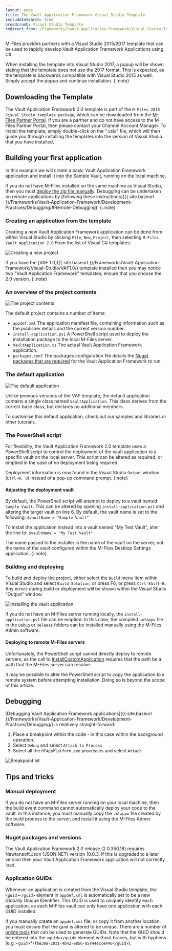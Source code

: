 ```yaml
---
layout: page
title: The Vault Application Framework Visual Studio Template
includeInSearch: true
breadcrumb: Visual Studio Template
redirect_from: /Frameworks/Vault-Application-Framework/Visual-Studio-Template/
---
```


M-Files provides partners with a Visual Studio 2015/2017 template that can be used to rapidly develop Vault Application Framework Applications using C#.

When installing the template into Visual Studio 2017, a popup will be shown stating that the template does not use the 2017 format.  This is expected, as the template is backwards compatible with Visual Studio 2015 as well.  Simply accept the popup and continue installation.
{:.note}

## Downloading the Template

The Vault Application Framework 2.0 template is part of the `M-Files 2018 Visual Studio template package`, which can be downloaded from the [M-Files Partner Portal](https://partners.cloudvault.m-files.com/Default.aspx?#CE7643CB-C9BB-4536-8187-707DB78EAF2A/object/D93538F9-B429-44DE-9840-553A67964438/latest).  If you are a partner and do not have access to the M-Files Partner Portal, then please contact your Channel Account Manager.  To install the template, simply double-click on the ".vsix" file, which will then guide you through installing the templates into the version of Visual Studio that you have installed.

## Building your first application

In this example we will create a basic Vault Application Framework application and install it into the Sample Vault, running on the local machine.

If you do not have M-Files installed on the same machine as Visual Studio, then you must [deploy the zip file manually](#manual-deployment).  Debugging can be undertaken on remote applications by [following these instructions]({{ site.baseurl }}/Frameworks/Vault-Application-Framework/Development-Practices/Debugging/#Remote-Debugging).
{:.note}

### Creating an application from the template

Creating a new Vault Application Framework application can be done from within Visual Studio by clicking `File`, `New`, `Project`, then selecting `M-Files Vault Application 2.0` From the list of Visual C# templates:

![Creating a new project](create-new-project.png)

If you have the [VAF 1.0]({{ site.baseurl }}/Frameworks/Vault-Application-Framework/Visual-Studio/VAF1.0/) template installed then you may notice two "Vault Application Framework" templates; ensure that you choose the 2.0 version.
{:.note}

### An overview of the project contents

![The project contents](solution-explorer.png)

The default project contains a number of items:

* `appdef.xml`
The application manifest file, containing information such as the publisher details and the current version number.
* `install-application.ps1`
A PowerShell script used to deploy the installation package to the local M-Files server.
* `VaultApplication.cs`
The actual Vault Application Framework application.
* `packages.conf`
The packages configuration file details the [Nuget packages that are required](https://docs.microsoft.com/en-us/nuget/consume-packages/package-restore) for the Vault Application Framework to run.

### The default application

![The default application](default-application.png)

Unlike previous versions of the VAF template, the default application contains a single class named `VaultApplication`.  This class derives from the correct base class, but declares no additional members.

To customise this default application, check out our samples and libraries or other tutorials.

### The PowerShell script

For flexibility, the Vault Application Framework 2.0 template uses a PowerShell script to control the deployment of the vault application to a specific vault on the local server.  This script can be altered as required, or emptied in the case of no deployment being required.

Deployment information is now found in the Visual Studio `Output` window (`Ctrl-W, O`) instead of a pop-up command prompt.
{:note}

#### Adjusting the deployment vault

By default, the PowerShell script will attempt to deploy to a vault named `Sample Vault`.  This can be altered by opening `install-application.ps1` and altering the target vault on line 6.  By default, the vault name is set to the following:
`$vaultName = "Sample Vault"`

To install the application instead into a vault named "My Test Vault", alter the line to:
`$vaultName = "My Test Vault"`

The name passed to the installer is the name of the vault on the server, not the name of the vault configured within the M-Files Desktop Settings application.
{:.note}

### Building and deploying

To build and deploy the project, either select the `Build` menu item within Visual Studio and select `Build Solution`, or press F6, or press `Ctrl-Shift-B`.  Any errors during build or deployment will be shown within the Visual Studio "Output" window:

![Installing the vault application](installing-vault-application.png)

If you do not have an M-Files server running locally, the `install-application.ps1` file can be emptied.  In this case, the compiled `.mfappx` file in the `Debug` or `Release` folders can be installed manually using the M-Files Admin software.

#### Deploying to remote M-Files servers

Unfortunately, the PowerShell script cannot directly deploy to remote servers, as the call to [InstallCustomApplication](https://www.m-files.com/api/documentation/latest/index.html#MFilesAPI~VaultCustomApplicationManagementOperations~InstallCustomApplication.html) requires that the path be a path that the M-Files server can resolve.

It may be possible to alter the PowerShell script to copy the application to a remote system before attempting installation.  Doing so is beyond the scope of this article.

## Debugging

[Debugging Vault Application Framework applications]({{ site.baseurl }}/Frameworks/Vault-Application-Framework/Development-Practices/Debugging/) is relatively straight-forward:

1. Place a breakpoint within the code - in this case within the background operation.
2. Select `Debug` and select `Attach to Process`
3. Select all the `MFAppPlatform.exe` processes and select `Attach`.

![Breakpoint hit](debugging.png)

## Tips and tricks

### Manual deployment

If you do not have an M-Files server running on your local machine, then the build event command cannot automatically deploy your code to the vault.  In this instance, you must manually copy the `.mfappx` file created by the build process to the server, and install it using the M-Files Admin software.

### Nuget packages and versions

The Vault Application Framework 2.0 release (2.0.350.18) requires Newtonsoft.Json (JSON.NET) version 10.0.3.  If this is upgraded to a later version then your Vault Application Framework application will not correctly load.

### Application GUIDs

Whenever an application is created from the Visual Studio template, the `<guid></guid>` element in `appdef.xml` is automatically set to be a new Globally Unique IDentifier.  This GUID is used to uniquely identify each application, as each M-Files vault can only have one application with each GUID installed.

If you manually create an `appdef.xml` file, or copy it from another location, you must ensure that the guid is altered to be unique.  There are a number of [online tools](https://www.bing.com/search?q=guid+generator) that can be used to generate GUIDs.  Note that the GUID should be entered into the `<guid></guid>` element without braces, but with hyphens (e.g. `<guid>f7fbe39a-2031-4b42-9856-05444ecce446</guid>`).